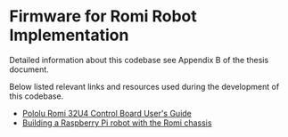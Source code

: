 # Firmware for Romi Robot Implementation

Detailed information about this codebase see Appendix B of the thesis document.

Below listed relevant links and resources used during the development of this codebase.

- [Pololu Romi 32U4 Control Board User's Guide](https://www.pololu.com/docs/0J69)
- [Building a Raspberry Pi robot with the Romi chassis](https://www.pololu.com/blog/663/building-a-raspberry-pi-robot-with-the-romi-chassis)
